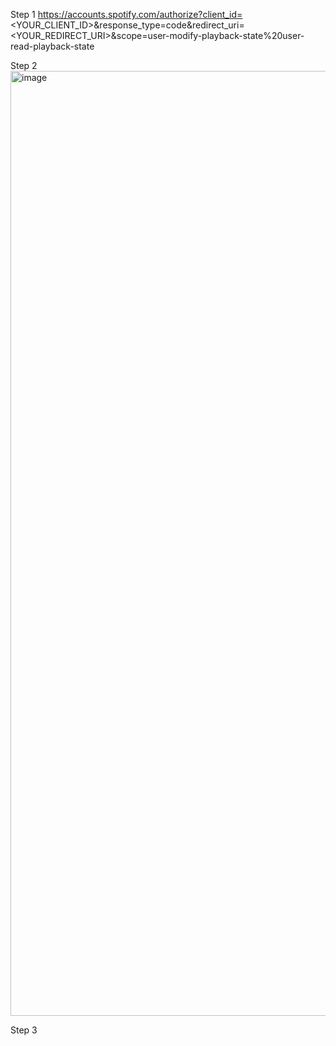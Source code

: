 Step 1
https://accounts.spotify.com/authorize?client_id=<YOUR_CLIENT_ID>&response_type=code&redirect_uri=<YOUR_REDIRECT_URI>&scope=user-modify-playback-state%20user-read-playback-state

Step 2
<img width="1512" alt="image" src="https://github.com/user-attachments/assets/45107359-499e-46b8-915a-d28ab14c1ab6" />

Step 3 
